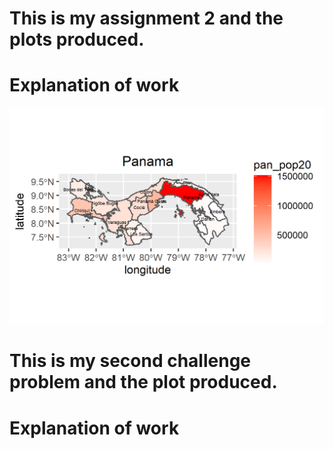 # This is my assignment 2 and the plots produced.
# Explanation of work

![](pan_pop20.png)

# This is my second challenge problem and the plot produced.
# Explanation of work

